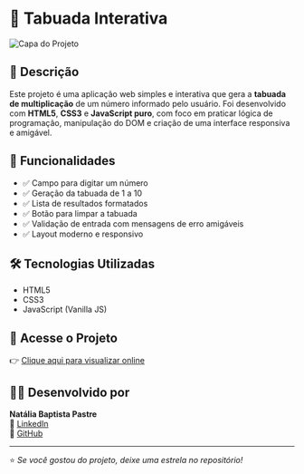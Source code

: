 # 🧮 Tabuada Interativa

![Capa do Projeto](https://i.postimg.cc/LX5gbxj7/Captura-de-tela-2025-07-12-135917.png)

## 📌 Descrição

Este projeto é uma aplicação web simples e interativa que gera a **tabuada de multiplicação** de um número informado pelo usuário. Foi desenvolvido com **HTML5**, **CSS3** e **JavaScript puro**, com foco em praticar lógica de programação, manipulação do DOM e criação de uma interface responsiva e amigável.

## 🚀 Funcionalidades

- ✅ Campo para digitar um número
- ✅ Geração da tabuada de 1 a 10
- ✅ Lista de resultados formatados
- ✅ Botão para limpar a tabuada
- ✅ Validação de entrada com mensagens de erro amigáveis
- ✅ Layout moderno e responsivo

## 🛠️ Tecnologias Utilizadas

- HTML5  
- CSS3  
- JavaScript (Vanilla JS)

## 🔗 Acesse o Projeto

👉 [Clique aqui para visualizar online](https://natipastre.github.io/tabuada-interativa/)

## 👩‍💻 Desenvolvido por

**Natália Baptista Pastre**  
📎 [LinkedIn](https://www.linkedin.com/in/nataliapastre-dev/)  
🐙 [GitHub](https://github.com/natipastre)

---

⭐️ *Se você gostou do projeto, deixe uma estrela no repositório!*
